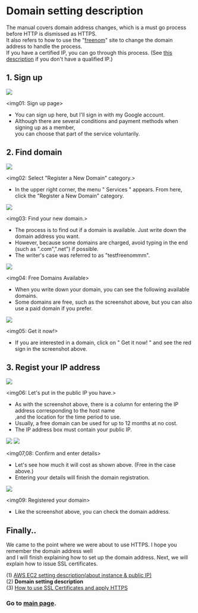 # Domain setting description

The manual covers domain address changes, which is a must go process before HTTP is dismissed as HTTPS.<br/>
It also refers to how to use the "[freenom](https://my.freenom.com/clientarea.php)" site to change the domain address to handle the process. <br/>
If you have a certified IP, you can go through this process. (See [this description](https://github.com/kuj0210/IoT-Pet-Home-System/blob/master/.README/Notes/AWS_EC2_setting.md) if you don't have a qualified IP.)


## 1. Sign up

<img src = "https://github.com/kuj0210/IoT-Pet-Home-System/blob/master/.README/Notes/freenom_img01.PNG">

<img01: Sign up page>

- You can sign up here, but I'll sign in with my Google account.
- Although there are several conditions and payment methods when signing up as a member, <br/>
  you can choose that part of the service voluntarily.
  

## 2. Find domain

<img src = "https://github.com/kuj0210/IoT-Pet-Home-System/blob/master/.README/Notes/freenom_img02.PNG">

<img02: Select "Register a New Domain" category.>

- In the upper right corner, the menu " Services " appears. From here, click the "Register a New Domain" category.


<img src = "https://github.com/kuj0210/IoT-Pet-Home-System/blob/master/.README/Notes/freenom_img03.PNG">

<img03: Find your new domain.>

- The process is to find out if a domain is available. Just write down the domain address you want.
- However, because some domains are charged, avoid typing in the end (such as ".com",".net") if possible.
- The writer's case was referred to as "testfreenommm".


<img src = "https://github.com/kuj0210/IoT-Pet-Home-System/blob/master/.README/Notes/freenom_img04.PNG">

<img04: Free Domains Available>

- When you write down your domain, you can see the following available domains.
- Some domains are free, such as the screenshot above, but you can also use a paid domain if you prefer.


<img src = "https://github.com/kuj0210/IoT-Pet-Home-System/blob/master/.README/Notes/freenom_img05.PNG">

<img05: Get it now!>

- If you are interested in a domain, click on " Get it now! " and see the red sign in the screenshot above.


## 3. Regist your IP address

<img src = "https://github.com/kuj0210/IoT-Pet-Home-System/blob/master/.README/Notes/freenom_img06.PNG">

<img06: Let's put in the public IP you have.>

- As with the screenshot above, there is a column for entering the IP address corresponding to the host name<br/>
  ,and the location for the time period to use.
- Usually, a free domain can be used for up to 12 months at no cost.
- The IP address box must contain your public IP.


<img src = "https://github.com/kuj0210/IoT-Pet-Home-System/blob/master/.README/Notes/freenom_img07.PNG">
<img src = "https://github.com/kuj0210/IoT-Pet-Home-System/blob/master/.README/Notes/freenom_img08.PNG">

<img07,08: Confirm and enter details>

- Let's see how much it will cost as shown above. (Free in the case above.)
- Entering your details will finish the domain registration.


<img src = "https://github.com/kuj0210/IoT-Pet-Home-System/blob/master/.README/Notes/freenom_img09.PNG">

<img09: Registered your domain>

- Like the screenshot above, you can check the domain address.



## Finally..

 We came to the point where we were about to use HTTPS. I hope you remember the domain address well<br/>
and I will finish explaining how to set up the domain address. Next, we will explain how to issue SSL certificates.

(1) [AWS EC2 setting description(about instance & public IP)](https://github.com/kuj0210/IoT-Pet-Home-System/blob/master/.README/Notes/AWS_EC2_setting.md)<br/>
(2) **Domain setting description**<br/>
(3) [How to use SSL Certificates and apply HTTPS](https://github.com/kuj0210/IoT-Pet-Home-System/blob/master/.README/Notes/How_to_use_SSL_Certificates_and_apply_HTTPS.md)<br/>

### Go to [main page](https://github.com/kuj0210/IoT-Pet-Home-System).
